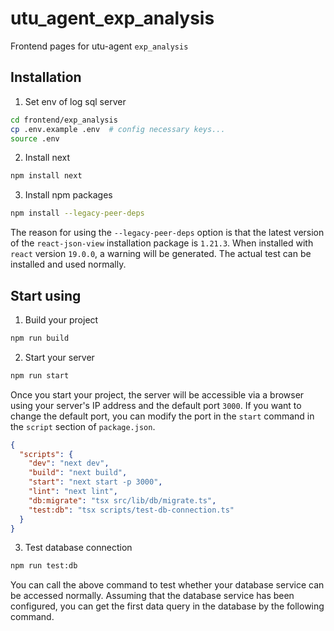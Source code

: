 # utu_agent_exp_analysis

Frontend pages for utu-agent `exp_analysis`

## Installation
1. Set env of log sql server
```bash
cd frontend/exp_analysis
cp .env.example .env  # config necessary keys...
source .env
```

2. Install next
```bash
npm install next
```

3. Install npm packages
```bash
npm install --legacy-peer-deps
```

The reason for using the `--legacy-peer-deps` option is that the latest version of the `react-json-view` installation package is `1.21.3`. When installed with `react` version `19.0.0`, a warning will be generated. The actual test can be installed and used normally.

## Start using
1. Build your project
```bash
npm run build
```

2. Start your server
```bash
npm run start
```

Once you start your project, the server will be accessible via a browser using your server's IP address and the default port `3000`. If you want to change the default port, you can modify the port in the `start` command in the `script` section of `package.json`.
```json
{
  "scripts": {
    "dev": "next dev",
    "build": "next build",
    "start": "next start -p 3000",
    "lint": "next lint",
    "db:migrate": "tsx src/lib/db/migrate.ts",
    "test:db": "tsx scripts/test-db-connection.ts"
  }
}
```

3. Test database connection
```bash
npm run test:db
```
You can call the above command to test whether your database service can be accessed normally. Assuming that the database service has been configured, you can get the first data query in the database by the following command.
